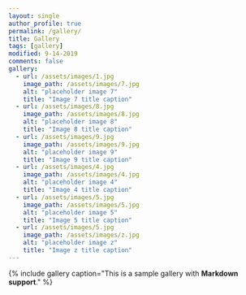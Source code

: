 ```yaml
---
layout: single
author_profile: true
permalink: /gallery/
title: Gallery
tags: [gallery]
modified: 9-14-2019
comments: false
gallery:
  - url: /assets/images/1.jpg
    image_path: /assets/images/7.jpg
    alt: "placeholder image 7"
    title: "Image 7 title caption"
  - url: /assets/images/8.jpg
    image_path: /assets/images/8.jpg
    alt: "placeholder image 8"
    title: "Image 8 title caption"
  - url: /assets/images/9.jpg
    image_path: /assets/images/9.jpg
    alt: "placeholder image 9"
    title: "Image 9 title caption"  
  - url: /assets/images/4.jpg
    image_path: /assets/images/4.jpg
    alt: "placeholder image 4"
    title: "Image 4 title caption"
  - url: /assets/images/5.jpg
    image_path: /assets/images/5.jpg
    alt: "placeholder image 5"
    title: "Image 5 title caption" 
  - url: /assets/images/5.jpg
    image_path: /assets/images/z.jpg
    alt: "placeholder image z"
    title: "Image z title caption"     
---
```


{% include gallery caption="This is a sample gallery with **Markdown support**." %}


